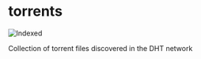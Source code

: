torrents 
========
![Indexed](https://img.shields.io/badge/indexed-98638-blue)

Collection of torrent files discovered in the DHT network

